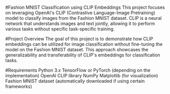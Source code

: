 #Fashion MNIST Classification using CLIP Embeddings
This project focuses on leveraging OpenAI's CLIP (Contrastive Language-Image Pretraining) model to classify images from the Fashion MNIST dataset. CLIP is a neural network that understands images and text jointly, allowing it to perform various tasks without specific task-specific training.

#Project Overview
The goal of this project is to demonstrate how CLIP embeddings can be utilized for image classification without fine-tuning the model on the Fashion MNIST dataset. This approach showcases the generalizability and transferability of CLIP's embeddings for classification tasks.

#Requirements
Python 3.x
TensorFlow or PyTorch (depending on the implementation)
OpenAI CLIP library
NumPy
Matplotlib (for visualization)
Fashion MNIST dataset (automatically downloaded if using certain frameworks)
